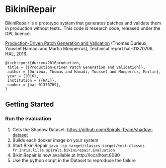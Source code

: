 # BikiniRepair

BikiniRepair is a prototype system that generates patches and validate them in production without tests..
This code is research code, released under the GPL licence.

[Production-Driven Patch Generation and Validation](http://arxiv.org/pdf/1609.06848) (Thomas Durieux, Youssef Hamadi and Martin Monperrus), Technical report hal-01370709, HAL, 2016.

```
@techreport{durieux2016production,
 title = {{Production-Driven Patch Generation and Validation}},
 author = {Durieux, Thomas and Hamadi, Youssef and Monperrus, Martin},
 year = {2016},
 institution = {{HAL}},
 number = {hal-01370709},
}
```

## Getting Started


### Run the evaluation

1. Gets the Shadow Dataset: https://github.com/Spirals-Team/shadow-dataset
2. Builds each docker image on your system
3. Start BikiniRepair `java -cp target/classes:target/test-classes fr.inria.lille.spirals.bikinirepair.Evaluation` 
4. BikiniRepair is now available at http://localhost:8080
5. Use the python script in the Dataset to reproduce the failure
